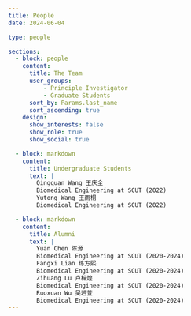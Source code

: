 ```yaml
---
title: People
date: 2024-06-04

type: people

sections:
  - block: people
    content:
      title: The Team
      user_groups:
          - Principle Investigator
          - Graduate Students
      sort_by: Params.last_name
      sort_ascending: true
    design:
      show_interests: false
      show_role: true
      show_social: true

  - block: markdown
    content:
      title: Undergraduate Students
      text: |
        Qingquan Wang 王庆全  
        Biomedical Engineering at SCUT (2022)  
        Yutong Wang 王雨桐  
        Biomedical Engineering at SCUT (2022)

  - block: markdown
    content:
      title: Alumni
      text: |
        Yuan Chen 陈源  
        Biomedical Engineering at SCUT (2020-2024)  
        Fangxi Lian 练方熙  
        Biomedical Engineering at SCUT (2020-2024)  
        Zihuang Lu 卢梓煌  
        Biomedical Engineering at SCUT (2020-2024)  
        Ruoxuan Wu 吴若萱  
        Biomedical Engineering at SCUT (2020-2024)
---
```

